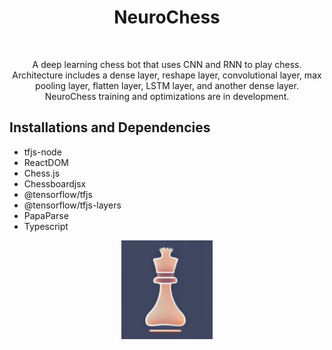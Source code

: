 <h1 align="center">NeuroChess</h1>
<br />
<p align="center">
A deep learning chess bot that uses CNN and RNN to play chess. Architecture includes a dense layer, reshape layer, convolutional layer, max pooling layer, flatten layer, LSTM layer, and another dense layer. NeuroChess training and optimizations are in development. 
</p>

<h2> Installations and Dependencies </h2> 

* tfjs-node
* ReactDOM
* Chess.js
* Chessboardjsx
* @tensorflow/tfjs
* @tensorflow/tfjs-layers
* PapaParse
* Typescript



</div>

<div align="center">
  <p> 
    <img src="https://github.com/AbhiAlest/NeuroChess/blob/main/Logo/NeuroChess.png?raw=true" alt = "NeuroChess Logo" >
</p> 

